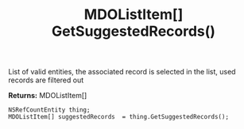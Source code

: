 ﻿---
uid: crmscript_ref_NSRefCountEntity_GetSuggestedRecords
title: MDOListItem[] GetSuggestedRecords()
intellisense: NSRefCountEntity.GetSuggestedRecords
keywords: NSRefCountEntity, GetSuggestedRecords
so.topic: reference
---

List of valid entities, the associated record is selected in the list, used records are filtered out

**Returns:** MDOListItem[]


```crmscript
NSRefCountEntity thing;
MDOListItem[] suggestedRecords  = thing.GetSuggestedRecords();
```


